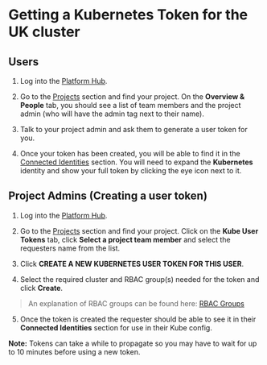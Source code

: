 # Getting a Kubernetes Token for the UK cluster

## Users

1. Log into the [Platform Hub][platform hub link].

2. Go to the [Projects][project list] section and find your project. On the **Overview & People** tab, you should see a list of team members and the project admin (who will have the admin tag next to their name).

3. Talk to your project admin and ask them to generate a user token for you.

4. Once your token has been created, you will be able to find it in the [Connected Identities][connected identities] section. You will need to expand the **Kubernetes** identity and show your full token by clicking the eye icon next to it.

## Project Admins (Creating a user token)

1. Log into the [Platform Hub][platform hub link].

2. Go to the [Projects][project list] section and find your project. Click on the **Kube User Tokens** tab, click **Select a project team member** and select the requesters name from the list.

3. Click **CREATE A NEW KUBERNETES USER TOKEN FOR THIS USER**.

4. Select the required cluster and RBAC group(s) needed for the token and click **Create**.

> An explanation of RBAC groups can be found here: [RBAC Groups][rbac groups]

5. Once the token is created the requester should be able to see it in their **Connected Identities** section for use in their Kube config.

**Note:** Tokens can take a while to propagate so you may have to wait for up to 10 minutes before using a new token.

[platform hub link]: https://hub.acp.homeoffice.gov.uk
[connected identities]: https://hub.acp.homeoffice.gov.uk/identities
[project list]: https://hub.acp.homeoffice.gov.uk/projects/list
[rbac groups]: https://github.com/UKHomeOffice/application-container-platform/blob/master/docs/rbac.md
